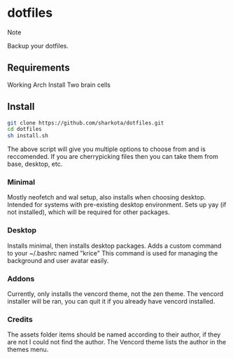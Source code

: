 # dotfiles
> [!NOTE]
> Backup your dotfiles.
## Requirements
Working Arch Install
Two brain cells
## Install
```sh
git clone https://github.com/sharkota/dotfiles.git
cd dotfiles
sh install.sh
```
The above script will give you multiple options to choose from and is reccomended.
If you are cherrypicking files then you can take them from base, desktop, etc.

### Minimal
Mostly neofetch and wal setup, also installs when choosing desktop.
Intended for systems with pre-existing desktop environment.
Sets up yay (if not installed), which will be required for other packages.
### Desktop
Installs minimal, then installs desktop packages.
Adds a custom command to your ~/.bashrc named "krice"
This command is used for managing the background and user avatar easily.
### Addons
Currently, only installs the vencord theme, not the zen theme.
The vencord installer will be ran, you can quit it if you already have vencord installed.
### Credits
The assets folder items should be named according to their author, if they are not I could not find the author.
The Vencord theme lists the author in the themes menu.